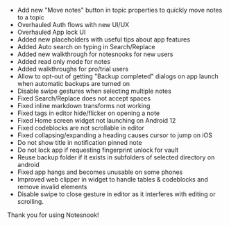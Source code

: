 - Add new "Move notes" button in topic properties to quickly move notes to a topic
- Overhauled Auth flows with new UI/UX
- Overhauled App lock UI
- Added new placeholders with useful tips about app features
- Added Auto search on typing in Search/Replace
- Added new walkthrough for notesnooks for new users
- Added read only mode for notes
- Added walkthroughs for pro/trial users
- Allow to opt-out of getting "Backup completed" dialogs on app launch when automatic backups are turned on
- Disable swipe gestures when selecting multiple notes
- Fixed Search/Replace does not accept spaces
- Fixed inline markdown transforms not working
- Fixed tags in editor hide/flicker on opening a note
- Fixed Home screen widget not launching on Android 12
- Fixed codeblocks are not scrollable in editor
- Fixed collapsing/expanding a heading causes cursor to jump on iOS
- Do not show title in notification pinned note
- Do not lock app if requesting fingerprint unlock for vault
- Reuse backup folder if it exists in subfolders of selected directory on android
- Fixed app hangs and becomes unusable on some phones
- Improved web clipper in widget to handle tables & codeblocks and remove invalid elements
- Disable swipe to close gesture in editor as it interferes with editing or scrolling.

Thank you for using Notesnook!